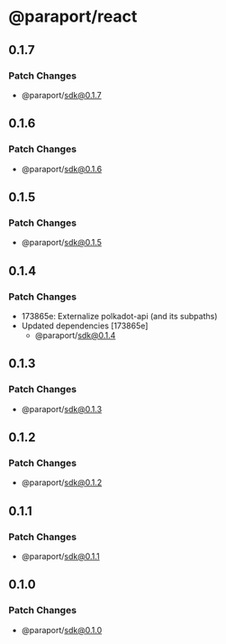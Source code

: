 # @paraport/react

## 0.1.7

### Patch Changes

- @paraport/sdk@0.1.7

## 0.1.6

### Patch Changes

- @paraport/sdk@0.1.6

## 0.1.5

### Patch Changes

- @paraport/sdk@0.1.5

## 0.1.4

### Patch Changes

- 173865e: Externalize polkadot-api (and its subpaths)
- Updated dependencies [173865e]
  - @paraport/sdk@0.1.4

## 0.1.3

### Patch Changes

- @paraport/sdk@0.1.3

## 0.1.2

### Patch Changes

- @paraport/sdk@0.1.2

## 0.1.1

### Patch Changes

- @paraport/sdk@0.1.1

## 0.1.0

### Patch Changes

- @paraport/sdk@0.1.0
